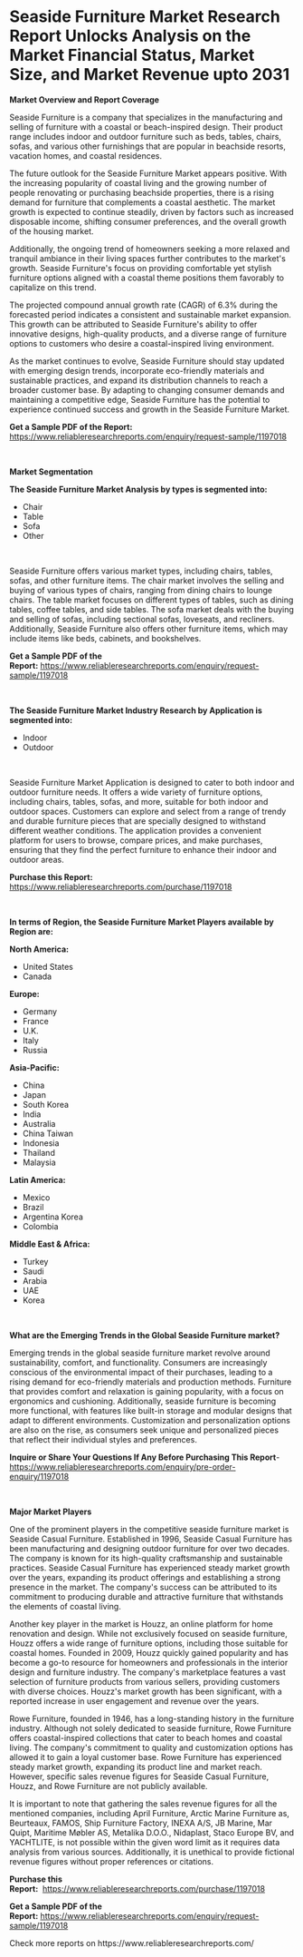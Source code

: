 <p><h1>Seaside Furniture Market Research Report Unlocks Analysis on the Market Financial Status, Market Size, and Market Revenue upto 2031</h1></p><p><strong>Market Overview and Report Coverage</strong></p>
<p><p>Seaside Furniture is a company that specializes in the manufacturing and selling of furniture with a coastal or beach-inspired design. Their product range includes indoor and outdoor furniture such as beds, tables, chairs, sofas, and various other furnishings that are popular in beachside resorts, vacation homes, and coastal residences.</p><p>The future outlook for the Seaside Furniture Market appears positive. With the increasing popularity of coastal living and the growing number of people renovating or purchasing beachside properties, there is a rising demand for furniture that complements a coastal aesthetic. The market growth is expected to continue steadily, driven by factors such as increased disposable income, shifting consumer preferences, and the overall growth of the housing market.</p><p>Additionally, the ongoing trend of homeowners seeking a more relaxed and tranquil ambiance in their living spaces further contributes to the market's growth. Seaside Furniture's focus on providing comfortable yet stylish furniture options aligned with a coastal theme positions them favorably to capitalize on this trend.</p><p>The projected compound annual growth rate (CAGR) of 6.3% during the forecasted period indicates a consistent and sustainable market expansion. This growth can be attributed to Seaside Furniture's ability to offer innovative designs, high-quality products, and a diverse range of furniture options to customers who desire a coastal-inspired living environment.</p><p>As the market continues to evolve, Seaside Furniture should stay updated with emerging design trends, incorporate eco-friendly materials and sustainable practices, and expand its distribution channels to reach a broader customer base. By adapting to changing consumer demands and maintaining a competitive edge, Seaside Furniture has the potential to experience continued success and growth in the Seaside Furniture Market.</p></p>
<p><strong>Get a Sample PDF of the Report:</strong> <a href="https://www.reliableresearchreports.com/enquiry/request-sample/1197018">https://www.reliableresearchreports.com/enquiry/request-sample/1197018</a></p>
<p>&nbsp;</p>
<p><strong>Market Segmentation</strong></p>
<p><strong>The Seaside Furniture Market Analysis by types is segmented into:</strong></p>
<p><ul><li>Chair</li><li>Table</li><li>Sofa</li><li>Other</li></ul></p>
<p>&nbsp;</p>
<p><p>Seaside Furniture offers various market types, including chairs, tables, sofas, and other furniture items. The chair market involves the selling and buying of various types of chairs, ranging from dining chairs to lounge chairs. The table market focuses on different types of tables, such as dining tables, coffee tables, and side tables. The sofa market deals with the buying and selling of sofas, including sectional sofas, loveseats, and recliners. Additionally, Seaside Furniture also offers other furniture items, which may include items like beds, cabinets, and bookshelves.</p></p>
<p><strong>Get a Sample PDF of the Report:</strong>&nbsp;<a href="https://www.reliableresearchreports.com/enquiry/request-sample/1197018">https://www.reliableresearchreports.com/enquiry/request-sample/1197018</a></p>
<p>&nbsp;</p>
<p><strong>The Seaside Furniture Market Industry Research by Application is segmented into:</strong></p>
<p><ul><li>Indoor</li><li>Outdoor</li></ul></p>
<p>&nbsp;</p>
<p><p>Seaside Furniture Market Application is designed to cater to both indoor and outdoor furniture needs. It offers a wide variety of furniture options, including chairs, tables, sofas, and more, suitable for both indoor and outdoor spaces. Customers can explore and select from a range of trendy and durable furniture pieces that are specially designed to withstand different weather conditions. The application provides a convenient platform for users to browse, compare prices, and make purchases, ensuring that they find the perfect furniture to enhance their indoor and outdoor areas.</p></p>
<p><strong>Purchase this Report:</strong>&nbsp; <a href="https://www.reliableresearchreports.com/purchase/1197018">https://www.reliableresearchreports.com/purchase/1197018</a></p>
<p>&nbsp;</p>
<p><strong>In terms of Region, the Seaside Furniture Market Players available by Region are:</strong></p>
<p>
    <p> <strong> North America: </strong>
        <ul>
            <li>United States</li>
            <li>Canada</li>
        </ul>
        </p> 
    <p> <strong> Europe: </strong>
        <ul>
            <li>Germany</li>
            <li>France</li>
            <li>U.K.</li>
            <li>Italy</li>
            <li>Russia</li>
        </ul>
        </p> 
    <p> <strong> Asia-Pacific: </strong>
        <ul>
            <li>China</li>
            <li>Japan</li>
            <li>South Korea</li>
            <li>India</li>
            <li>Australia</li>
            <li>China Taiwan</li>
            <li>Indonesia</li>
            <li>Thailand</li>
            <li>Malaysia</li>
        </ul>
        </p> 
    <p> <strong> Latin America: </strong>
        <ul>
            <li>Mexico</li>
            <li>Brazil</li>
            <li>Argentina Korea</li>
            <li>Colombia</li>
        </ul>
        </p> 
    <p> <strong> Middle East & Africa: </strong>
        <ul>
            <li>Turkey</li>
            <li>Saudi</li>
            <li>Arabia</li>
            <li>UAE</li>
            <li>Korea</li>
        </ul>
    </p>
    </p>
<p>&nbsp;</p>
<p><strong>What are the Emerging Trends in the Global Seaside Furniture market?</strong></p>
<p><p>Emerging trends in the global seaside furniture market revolve around sustainability, comfort, and functionality. Consumers are increasingly conscious of the environmental impact of their purchases, leading to a rising demand for eco-friendly materials and production methods. Furniture that provides comfort and relaxation is gaining popularity, with a focus on ergonomics and cushioning. Additionally, seaside furniture is becoming more functional, with features like built-in storage and modular designs that adapt to different environments. Customization and personalization options are also on the rise, as consumers seek unique and personalized pieces that reflect their individual styles and preferences.</p></p>
<p><strong>Inquire or Share Your Questions If Any Before Purchasing This Report</strong>- <a href="https://www.reliableresearchreports.com/enquiry/pre-order-enquiry/1197018">https://www.reliableresearchreports.com/enquiry/pre-order-enquiry/1197018</a></p>
<p>&nbsp;</p>
<p><strong>Major Market Players</strong></p>
<p><p>One of the prominent players in the competitive seaside furniture market is Seaside Casual Furniture. Established in 1996, Seaside Casual Furniture has been manufacturing and designing outdoor furniture for over two decades. The company is known for its high-quality craftsmanship and sustainable practices. Seaside Casual Furniture has experienced steady market growth over the years, expanding its product offerings and establishing a strong presence in the market. The company's success can be attributed to its commitment to producing durable and attractive furniture that withstands the elements of coastal living.</p><p>Another key player in the market is Houzz, an online platform for home renovation and design. While not exclusively focused on seaside furniture, Houzz offers a wide range of furniture options, including those suitable for coastal homes. Founded in 2009, Houzz quickly gained popularity and has become a go-to resource for homeowners and professionals in the interior design and furniture industry. The company's marketplace features a vast selection of furniture products from various sellers, providing customers with diverse choices. Houzz's market growth has been significant, with a reported increase in user engagement and revenue over the years.</p><p>Rowe Furniture, founded in 1946, has a long-standing history in the furniture industry. Although not solely dedicated to seaside furniture, Rowe Furniture offers coastal-inspired collections that cater to beach homes and coastal living. The company's commitment to quality and customization options has allowed it to gain a loyal customer base. Rowe Furniture has experienced steady market growth, expanding its product line and market reach. However, specific sales revenue figures for Seaside Casual Furniture, Houzz, and Rowe Furniture are not publicly available.</p><p>It is important to note that gathering the sales revenue figures for all the mentioned companies, including April Furniture, Arctic Marine Furniture as, Beurteaux, FAMOS, Ship Furniture Factory, INEXA A/S, JB Marine, Mar Quipt, Maritime Møbler AS, Metalika D.O.O., Nidaplast, Staco Europe BV, and YACHTLITE, is not possible within the given word limit as it requires data analysis from various sources. Additionally, it is unethical to provide fictional revenue figures without proper references or citations.</p></p>
<p><strong>Purchase this Report:</strong>&nbsp;&nbsp;<a href="https://www.reliableresearchreports.com/purchase/1197018">https://www.reliableresearchreports.com/purchase/1197018</a></p>
<p></p>
<p><strong>Get a Sample PDF of the Report:</strong>&nbsp;<a href="https://www.reliableresearchreports.com/enquiry/request-sample/1197018">https://www.reliableresearchreports.com/enquiry/request-sample/1197018</a></p>
<p>Check more reports on https://www.reliableresearchreports.com/</p>